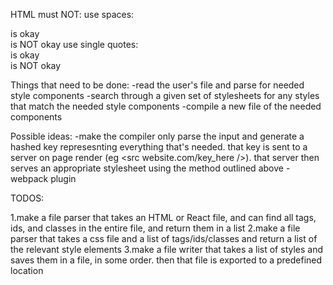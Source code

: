 HTML must NOT:
  use spaces:
    <div class="container"></div> is okay
    <div class = "container"></div> is NOT okay
  use single quotes:
    <div class="container"></div> is okay
    <div class='container'></div> is NOT okay

Things that need to be done:
  -read the user's file and parse for needed style components
  -search through a given set of stylesheets for any styles that match
   the needed style components
  -compile a new file of the needed components

Possible ideas:
  -make the compiler only parse the input and generate a hashed key
   represesnting everything that's needed. that key is sent to a server
   on page render (eg <src website.com/key_here />). that server then serves
   an appropriate stylesheet using the method outlined above
  -webpack plugin

TODOS:

1.make a file parser that takes an HTML or React file, and can find all tags,
  ids, and classes in the entire file, and return them in a list
2.make a file parser that takes a css file and a list of tags/ids/classes and
  return a list of the relevant style elements
3.make a file writer that takes a list of styles and saves them in a file, in
  some order. then that file is exported to a predefined location
